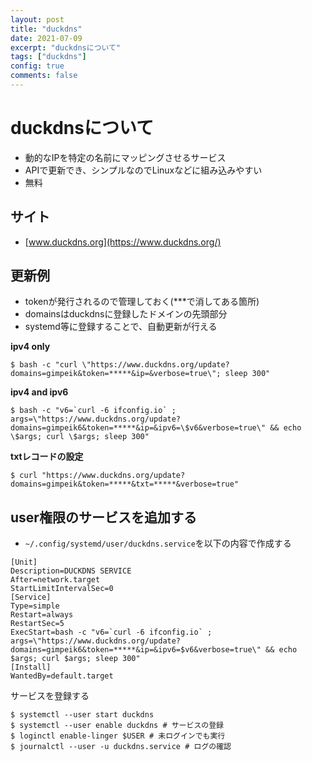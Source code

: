 ```yaml
---
layout: post
title: "duckdns"
date: 2021-07-09
excerpt: "duckdnsについて"
tags: ["duckdns"]
config: true
comments: false
---
```


# duckdnsについて
 - 動的なIPを特定の名前にマッピングさせるサービス
 - APIで更新でき、シンプルなのでLinuxなどに組み込みやすい
 - 無料

## サイト
 - [www.duckdns.org](https://www.duckdns.org/)

## 更新例
 - tokenが発行されるので管理しておく(***で消してある箇所)
 - domainsはduckdnsに登録したドメインの先頭部分
 - systemd等に登録することで、自動更新が行える

**ipv4 only**  

```console
$ bash -c "curl \"https://www.duckdns.org/update?domains=gimpeik&token=*****&ip=&verbose=true\"; sleep 300"
```

**ipv4 and ipv6**  

```console
$ bash -c "v6=`curl -6 ifconfig.io` ; args=\"https://www.duckdns.org/update?domains=gimpeik6&token=*****&ip=&ipv6=\$v6&verbose=true\" && echo \$args; curl \$args; sleep 300"
```

**txtレコードの設定**  

```console
$ curl "https://www.duckdns.org/update?domains=gimpeik&token=*****&txt=*****&verbose=true"
```

## user権限のサービスを追加する

 - `~/.config/systemd/user/duckdns.service`を以下の内容で作成する

```config
[Unit]
Description=DUCKDNS SERVICE
After=network.target
StartLimitIntervalSec=0
[Service]
Type=simple
Restart=always
RestartSec=5
ExecStart=bash -c "v6=`curl -6 ifconfig.io` ; args=\"https://www.duckdns.org/update?domains=gimpeik6&token=*****&ip=&ipv6=$v6&verbose=true\" && echo $args; curl $args; sleep 300"
[Install]
WantedBy=default.target
```

サービスを登録する

```console
$ systemctl --user start duckdns
$ systemctl --user enable duckdns # サービスの登録
$ loginctl enable-linger $USER # 未ログインでも実行
$ journalctl --user -u duckdns.service # ログの確認
```

